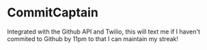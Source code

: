 # CommitCaptain

Integrated with the Github API and Twilio, this will text me if I haven't commited to Github by 11pm to that I can maintain my streak!

